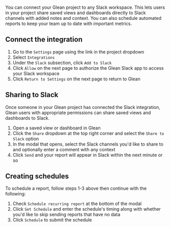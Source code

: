 You can connect your Glean project to any Slack workspace. This lets users in your project
share saved views and dashboards directly to Slack channels with added notes and context. You can also schedule
automated reports to keep your team up to date with important metrics.

## Connect the integration

1. Go to the `Settings` page using the link in the project dropdown
2. Select `Integrations`
3. Under the `Slack` subsection, click `Add to Slack`
4. Click `Allow` on the next page to authorize the Glean Slack app to access your Slack workspace
5. Click `Return to Settings` on the next page to return to Glean

## Sharing to Slack

Once someone in your Glean project has connected the Slack integration, Glean users with appropriate permissions
can share saved views and dashboards to Slack.

1. Open a saved view or dashboard in Glean
2. Click the `Share` dropdown at the top right corner and select the `Share to Slack` option
3. In the modal that opens, select the Slack channels you'd like to share to and optionally enter a comment with any context
4. Click `Send` and your report will appear in Slack within the next minute or so

## Creating schedules

To schedule a report, follow steps 1-3 above then continue with the following:

1. Check `Schedule recurring report` at the bottom of the modal
2. Click `Set Schedule` and enter the schedule's timing along with whether you'd like to skip sending reports that have no data
3. Click `Schedule` to submit the schedule
